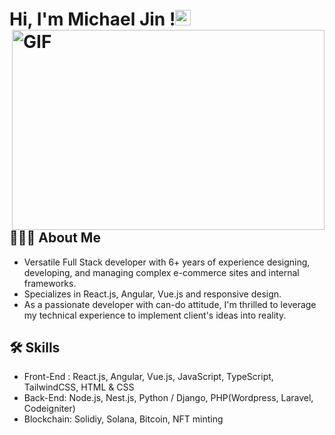 
# Hi, I'm Michael Jin !<img src="https://media.giphy.com/media/hvRJCLFzcasrR4ia7z/giphy.gif" width="25px"> <img align="right" alt="GIF" src="https://github.com/abhisheknaiidu/abhisheknaiidu/blob/master/code.gif?raw=true" width="500" height="320" />


## 👨🏻‍💻 About Me
- Versatile Full Stack developer with 6+ years of experience designing, developing, and managing complex e-commerce sites and internal frameworks. 
- Specializes in React.js, Angular, Vue.js and responsive design.
- As a passionate developer with can-do attitude, I'm thrilled to leverage my technical experience to implement client's ideas into reality.


## 🛠 Skills
- Front-End : React.js, Angular, Vue.js, JavaScript, TypeScript, TailwindCSS, HTML & CSS
- Back-End: Node.js, Nest.js, Python / Django, PHP(Wordpress, Laravel, Codeigniter)
- Blockchain: Solidiy, Solana, Bitcoin, NFT minting
